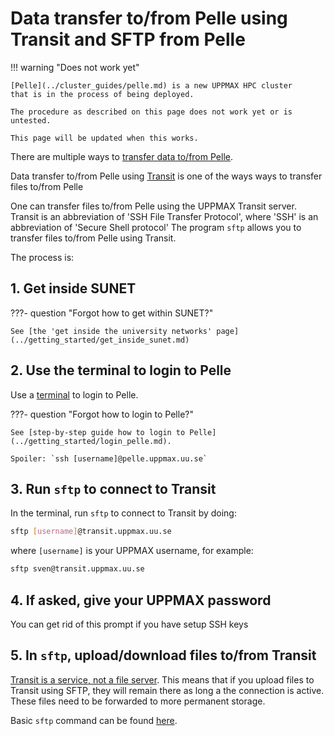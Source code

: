 # Data transfer to/from Pelle using Transit and SFTP from Pelle

!!! warning "Does not work yet"

    [Pelle](../cluster_guides/pelle.md) is a new UPPMAX HPC cluster
    that is in the process of being deployed.

    The procedure as described on this page does not work yet or is untested.

    This page will be updated when this works.

There are multiple ways to [transfer data to/from Pelle](../cluster_guides/transfer_pelle.md).

Data transfer to/from Pelle using [Transit](../cluster_guides/transit.md)
is one of the ways ways to transfer files to/from Pelle

One can transfer files to/from Pelle using the UPPMAX Transit server.
Transit is an abbreviation of 'SSH File Transfer Protocol',
where 'SSH' is an abbreviation of 'Secure Shell protocol'
The program `sftp` allows you to transfer files to/from Pelle using Transit.

The process is:

## 1. Get inside SUNET

???- question "Forgot how to get within SUNET?"

    See [the 'get inside the university networks' page](../getting_started/get_inside_sunet.md)

## 2. Use the terminal to login to Pelle

Use a [terminal](../software/terminal.md) to login to Pelle.

???- question "Forgot how to login to Pelle?"

    See [step-by-step guide how to login to Pelle](../getting_started/login_pelle.md).

    Spoiler: `ssh [username]@pelle.uppmax.uu.se`

## 3. Run `sftp` to connect to Transit

In the terminal, run `sftp` to connect to Transit by doing:

```bash
sftp [username]@transit.uppmax.uu.se
```

where `[username]` is your UPPMAX username, for example:

```bash
sftp sven@transit.uppmax.uu.se
```

## 4. If asked, give your UPPMAX password

You can get rid of this prompt if you have setup SSH keys

## 5. In `sftp`, upload/download files to/from Transit

[Transit is a service, not a file server](../cluster_guides/transit.md).
This means that if you upload files to Transit using SFTP,
they will remain there as long a the connection is active.
These files need to be forwarded to more permanent storage.

Basic `sftp` command can be found [here](../software/sftp.md).
